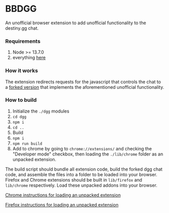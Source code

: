 # BBDGG

An unofficial browser extension to add unofficial functionality to the destiny.gg chat.

### Requirements

1. Node >= 13.7.0
1. everything [here](https://github.com/destinygg/website#requirements)

### How it works

The extension redirects requests for the javascript that controls the chat to a [forked version](https://github.com/downthecrop/chat-gui) that implements the aforementioned unofficial functionality.

### How to build

1. Initialize the `./dgg` modules
  1. `cd dgg`
  1. `npm i`
  1. `cd ..`
1. Build
  1. `npm i`
  1. `npm run build`
1. Add to chrome by going to `chrome://extensions/` and checking the "Developer mode" checkbox, then loading the `./lib/chrome` folder as an unpacked extension.

The build script should bundle all extension code, build the forked dgg chat code, and assemble the files into a folder to be loaded into your browser. Firefox and Chrome extensions should be built in `lib/firefox` and `lib/chrome` respectively. Load these unpacked addons into your browser.

[Chrome instructions for loading an unpacked extension](https://developer.chrome.com/extensions/getstarted#unpacked)

[Firefox instructions for loading an unpacked extension](https://developer.mozilla.org/en-US/Add-ons/WebExtensions/Temporary_Installation_in_Firefox)
